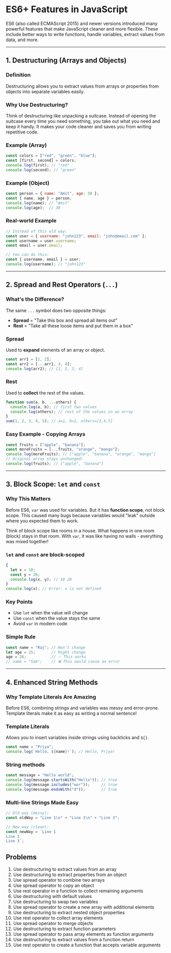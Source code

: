 # ES6+ Features in JavaScript

ES6 (also called ECMAScript 2015) and newer versions introduced many powerful features that make JavaScript cleaner and more flexible. These include better ways to write functions, handle variables, extract values from data, and more.

---

## 1. Destructuring (Arrays and Objects)

### Definition

Destructuring allows you to extract values from arrays or properties from objects into separate variables easily.

### Why Use Destructuring?

Think of destructuring like unpacking a suitcase. Instead of opening the suitcase every time you need something, you take out what you need and keep it handy. It makes your code cleaner and saves you from writing repetitive code.

### Example (Array)

```js
const colors = ["red", "green", "blue"];
const [first, second] = colors;
console.log(first); // "red"
console.log(second); // "green"
```

### Example (Object)

```js
const person = { name: "Amit", age: 30 };
const { name, age } = person;
console.log(name); // "Amit"
console.log(age);  // 30
```

### Real-world Example

```js
// Instead of this old way:
const user = { username: "john123", email: "john@email.com" };
const username = user.username;
const email = user.email;

// You can do this:
const { username, email } = user;
console.log(username); // "john123"
```

---

## 2. Spread and Rest Operators (`...`)

### What's the Difference?

The same `...` symbol does two opposite things:

- **Spread** = "Take this box and spread all items out"
- **Rest** = "Take all these loose items and put them in a box"

### Spread

Used to **expand** elements of an array or object.

```js
const arr1 = [1, 2];
const arr2 = [...arr1, 3, 4];
console.log(arr2); // [1, 2, 3, 4]
```

### Rest

Used to **collect** the rest of the values.

```js
function sum(a, b, ...others) {
  console.log(a, b); // first two values
  console.log(others); // rest of the values in an array
}
sum(1, 2, 3, 4, 5); // a=1, b=2, others=[3,4,5]
```

### Easy Example - Copying Arrays

```js
const fruits = ["apple", "banana"];
const moreFruits = [...fruits, "orange", "mango"];
console.log(moreFruits); // ["apple", "banana", "orange", "mango"]
// Original array stays unchanged!
console.log(fruits); // ["apple", "banana"]
```

---

## 3. Block Scope: `let` and `const`

### Why This Matters

Before ES6, `var` was used for variables. But it has **function scope**, not block scope. This caused many bugs because variables would "leak" outside where you expected them to work.

Think of block scope like rooms in a house. What happens in one room (block) stays in that room. With `var`, it was like having no walls - everything was mixed together!

### `let` and `const` are block-scoped

```js
{
  let x = 10;
  const y = 20;
  console.log(x, y); // 10 20
}
console.log(x); // Error: x is not defined
```

### Key Points

- Use `let` when the value will change
- Use `const` when the value stays the same
- Avoid `var` in modern code

### Simple Rule

```js
const name = "Raj"; // Won't change
let age = 25;       // Might change
age = 26;           // ✅ This works
// name = "Sam";    // ❌ This would cause an error
```

---

## 4. Enhanced String Methods

### Why Template Literals Are Amazing

Before ES6, combining strings and variables was messy and error-prone. Template literals make it as easy as writing a normal sentence!

### Template Literals

Allows you to insert variables inside strings using backticks and `${}`.

```js
const name = "Priya";
console.log(`Hello, ${name}!`); // Hello, Priya!
```

### String methods

```js
const message = "Hello world";
console.log(message.startsWith("Hello")); // true
console.log(message.includes("wor"));     // true
console.log(message.endsWith("d"));       // true
```

### Multi-line Strings Made Easy

```js
// Old way (messy):
const oldWay = "Line 1\n" + "Line 2\n" + "Line 3";

// New way (clean):
const newWay = `Line 1
Line 2
Line 3`;
```

## Problems

1. Use destructuring to extract values from an array
2. Use destructuring to extract properties from an object
3. Use spread operator to combine two arrays
4. Use spread operator to copy an object
5. Use rest operator in a function to collect remaining arguments
6. Use destructuring with default values
7. Use destructuring to swap two variables
8. Use spread operator to create a new array with additional elements
9. Use destructuring to extract nested object properties
10. Use rest operator to collect array elements
11. Use spread operator to merge objects
12. Use destructuring to extract function parameters
13. Use spread operator to pass array elements as function arguments
14. Use destructuring to extract values from a function return
15. Use rest operator to create a function that accepts variable arguments
